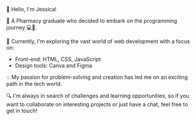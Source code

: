👋 Hello, I'm Jessica!

🧪 A Pharmacy graduate who decided to embark on the programming journey 💻🌟.

🚀 Currently, I'm exploring the vast world of web development with a focus on:

- Front-end: HTML, CSS, JavaScript
- Design tools: Canva and Figma

💡 My passion for problem-solving and creation has led me on an exciting path in the tech world.

🔍 I'm always in search of challenges and learning opportunities, so if you want to collaborate on interesting projects or just have a chat, feel free to get in touch!

